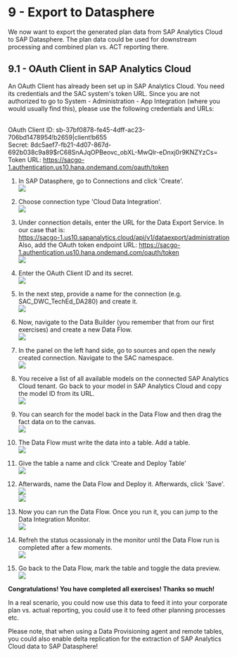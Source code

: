 # 9 - Export to Datasphere
We now want to export the generated plan data from SAP Analytics Cloud to SAP Datasphere. The plan data could be used for downstream processing and combined plan vs. ACT reporting there. 

## 9.1 - OAuth Client in SAP Analytics Cloud
An OAuth Client has already been set up in SAP Analytics Cloud. You need its credentials and the SAC system's token URL. Since you are not authorized to go to System - Administration - App Integration (where you would usually find this), please use the following credentials and URLs:

<br>OAuth Client ID: sb-37bf0878-fe45-4dff-ac23-706bd1478954!b2659|client!b655
<br>Secret: 8dc5aef7-fb21-4d07-867d-692b038c9a89$rC68SnAJqOPBeovc_obXL-MwQlr-eDnxj0r9KNZYzCs=
<br>Token URL: https://sacgo-1.authentication.us10.hana.ondemand.com/oauth/token

1. In SAP Datasphere, go to Connections and click 'Create'.
<br>![](/exercises/9_Export_to_DWC/images/8_4.png)

2. Choose connection type 'Cloud Data Integration'.
<br>![](/exercises/9_Export_to_DWC/images/8_5.png)

3. Under connection details, enter the URL for the Data Export Service. In our case that is: 
<br>https://sacgo-1.us10.sapanalytics.cloud/api/v1/dataexport/administration
<br>Also, add the OAuth token endpoint URL: https://sacgo-1.authentication.us10.hana.ondemand.com/oauth/token 
<br>![](/exercises/9_Export_to_DWC/images/8_6.png)

4. Enter the OAuth Client ID and its secret.
<br>![](/exercises/9_Export_to_DWC/images/8_7.png)

5. In the next step, provide a name for the connection (e.g. SAC_DWC_TechEd_DA280) and create it. 
<br>![](/exercises/9_Export_to_DWC/images/8_8.png)

6. Now, navigate to the Data Builder (you remember that from our first exercises) and create a new Data Flow.
<br>![](/exercises/9_Export_to_DWC/images/8_9.png)

7. In the panel on the left hand side, go to sources and open the newly created connection. Navigate to the SAC namespace.
<br>![](/exercises/9_Export_to_DWC/images/8_10.png)

8. You receive a list of all available models on the connected SAP Analytics Cloud tenant. Go back to your model in SAP Analytics Cloud and copy the model ID from its URL.
<br>![](/exercises/9_Export_to_DWC/images/8_11.png)

9. You can search for the model back in the Data Flow and then drag the fact data on to the canvas.
<br>![](/exercises/9_Export_to_DWC/images/8_12.png)

10. The Data Flow must write the data into a table. Add a table.
<br>![](/exercises/9_Export_to_DWC/images/8_13.png)

11. Give the table a name and click 'Create and Deploy Table'
<br>![](/exercises/9_Export_to_DWC/images/8_14.png)

12. Afterwards, name the Data Flow and Deploy it. Afterwards, click 'Save'.
<br>![](/exercises/9_Export_to_DWC/images/8_15.png)
<br>![](/exercises/9_Export_to_DWC/images/8_16.png)

13. Now you can run the Data Flow. Once you run it, you can jump to the Data Integration Monitor.
<br>![](/exercises/9_Export_to_DWC/images/8_17.png)

14. Refreh the status ocassionaly in the monitor until the Data Flow run is completed after a few moments.
<br>![](/exercises/9_Export_to_DWC/images/8_18.png)

15. Go back to the Data Flow, mark the table and toggle the data preview.
<br>![](/exercises/9_Export_to_DWC/images/8_19.png)

**Congratulations! You have completed all exercises! Thanks so much!**

In a real scenario, you could now use this data to feed it into your corporate plan vs. actual reporting, you could use it to feed other planning processes etc. 

Please note, that when using a Data Provisioning agent and remote tables, you could also enable delta replication for the extraction of SAP Analytics Cloud data to SAP Datasphere!
